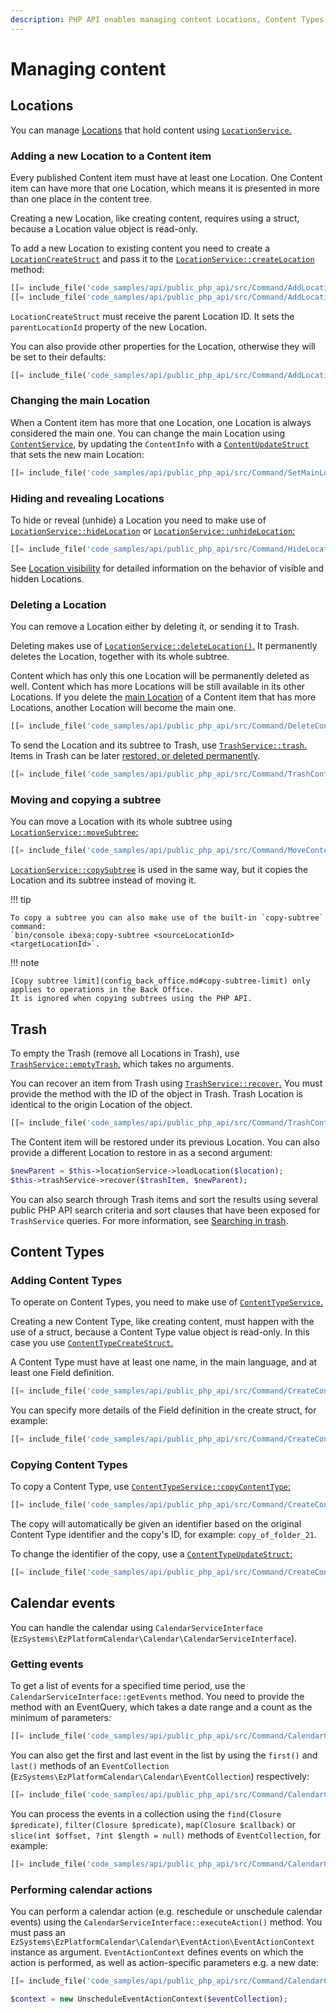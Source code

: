 ```yaml
---
description: PHP API enables managing content Locations, Content Types, as well as content in Trash and Calendar events.
---
```


# Managing content

## Locations

You can manage [Locations](../guide/content_management.md#locations) that hold content
using [`LocationService`.](https://github.com/ezsystems/ezplatform-kernel/blob/v1.0.0/eZ/Publish/API/Repository/LocationService.php)

### Adding a new Location to a Content item

Every published Content item must have at least one Location.
One Content item can have more that one Location, which means it is presented in more than one place
in the content tree.

Creating a new Location, like creating content, requires using a struct,
because a Location value object is read-only.

To add a new Location to existing content you need to create
a [`LocationCreateStruct`](https://github.com/ezsystems/ezplatform-kernel/blob/v1.0.0/eZ/Publish/API/Repository/Values/Content/LocationCreateStruct.php)
and pass it to the [`LocationService::createLocation`](https://github.com/ezsystems/ezplatform-kernel/blob/v1.0.0/eZ/Publish/API/Repository/LocationService.php#L140) method:

``` php
[[= include_file('code_samples/api/public_php_api/src/Command/AddLocationToContentCommand.php', 51, 52) =]]
[[= include_file('code_samples/api/public_php_api/src/Command/AddLocationToContentCommand.php', 56, 58) =]]
```

`LocationCreateStruct` must receive the parent Location ID.
It sets the `parentLocationId` property of the new Location.

You can also provide other properties for the Location, otherwise they will be set to their defaults:

``` php
[[= include_file('code_samples/api/public_php_api/src/Command/AddLocationToContentCommand.php', 53, 55) =]]
```

### Changing the main Location

When a Content item has more that one Location, one Location is always considered the main one.
You can change the main Location using [`ContentService`](https://github.com/ezsystems/ezplatform-kernel/blob/v1.0.0/eZ/Publish/API/Repository/ContentService.php),
by updating the `ContentInfo` with a [`ContentUpdateStruct`](https://github.com/ezsystems/ezplatform-kernel/blob/v1.0.0/eZ/Publish/API/Repository/Values/Content/ContentUpdateStruct.php)
that sets the new main Location:

``` php
[[= include_file('code_samples/api/public_php_api/src/Command/SetMainLocationCommand.php', 48, 52) =]]
```

### Hiding and revealing Locations

To hide or reveal (unhide) a Location you need to make use of
[`LocationService::hideLocation`](https://github.com/ezsystems/ezplatform-kernel/blob/v1.0.0/eZ/Publish/API/Repository/LocationService.php#L174)
or [`LocationService::unhideLocation`:](https://github.com/ezsystems/ezplatform-kernel/blob/v1.0.0/eZ/Publish/API/Repository/LocationService.php#L188)

``` php
[[= include_file('code_samples/api/public_php_api/src/Command/HideLocationCommand.php', 46, 47) =]][[= include_file('code_samples/api/public_php_api/src/Command/HideLocationCommand.php', 49, 50) =]]
```

See [Location visibility](content_management.md#location-visibility) for detailed information
on the behavior of visible and hidden Locations.

### Deleting a Location

You can remove a Location either by deleting it, or sending it to Trash.

Deleting makes use of [`LocationService::deleteLocation()`.](https://github.com/ezsystems/ezplatform-kernel/blob/v1.0.0/eZ/Publish/API/Repository/LocationService.php#L212)
It permanently deletes the Location, together with its whole subtree.

Content which has only this one Location will be permanently deleted as well.
Content which has more Locations will be still available in its other Locations.
If you delete the [main Location](#changing-the-main-location) of a Content item that has more Locations,
another Location will become the main one.

``` php
[[= include_file('code_samples/api/public_php_api/src/Command/DeleteContentCommand.php', 44, 45) =]]
```

To send the Location and its subtree to Trash,
use [`TrashService::trash`.](https://github.com/ezsystems/ezplatform-kernel/blob/v1.0.0/eZ/Publish/API/Repository/TrashService.php#L49)
Items in Trash can be later [restored, or deleted permanently](#trash).

``` php
[[= include_file('code_samples/api/public_php_api/src/Command/TrashContentCommand.php', 54, 55) =]]
```

### Moving and copying a subtree

You can move a Location with its whole subtree using [`LocationService::moveSubtree`:](https://github.com/ezsystems/ezplatform-kernel/blob/v1.0.0/eZ/Publish/API/Repository/LocationService.php#L203)

``` php
[[= include_file('code_samples/api/public_php_api/src/Command/MoveContentCommand.php', 47, 50) =]]
```

[`LocationService::copySubtree`](https://github.com/ezsystems/ezplatform-kernel/blob/v1.0.0/eZ/Publish/API/Repository/LocationService.php#L37) is used in the same way,
but it copies the Location and its subtree instead of moving it.

!!! tip

    To copy a subtree you can also make use of the built-in `copy-subtree` command:
    `bin/console ibexa:copy-subtree <sourceLocationId> <targetLocationId>`.

!!! note

    [Copy subtree limit](config_back_office.md#copy-subtree-limit) only applies to operations in the Back Office.
    It is ignored when copying subtrees using the PHP API.

## Trash

To empty the Trash (remove all Locations in Trash), use [`TrashService::emptyTrash`,](https://github.com/ezsystems/ezplatform-kernel/blob/v1.0.0/eZ/Publish/API/Repository/TrashService.php#L75)
which takes no arguments.

You can recover an item from Trash using [`TrashService::recover`.](https://github.com/ezsystems/ezplatform-kernel/blob/v1.0.0/eZ/Publish/API/Repository/TrashService.php#L63)
You must provide the method with the ID of the object in Trash.
Trash Location is identical to the origin Location of the object.

``` php
[[= include_file('code_samples/api/public_php_api/src/Command/TrashContentCommand.php', 64, 65) =]]
```

The Content item will be restored under its previous Location.
You can also provide a different Location to restore in as a second argument:

``` php
$newParent = $this->locationService->loadLocation($location);
$this->trashService->recover($trashItem, $newParent);
```

You can also search through Trash items and sort the results using several public PHP API search criteria and sort clauses that have been exposed for `TrashService` queries.
For more information, see [Searching in trash](public_php_api_search.md#searching-in-trash).

## Content Types

### Adding Content Types

To operate on Content Types, you need to make use of [`ContentTypeService`.](https://github.com/ezsystems/ezplatform-kernel/blob/v1.0.0/eZ/Publish/API/Repository/ContentTypeService.php)

Creating a new Content Type, like creating content, must happen with the use of a struct, because a Content Type value object is read-only.
In this case you use [`ContentTypeCreateStruct`.](https://github.com/ezsystems/ezplatform-kernel/blob/v1.0.0/eZ/Publish/API/Repository/Values/ContentType/ContentTypeCreateStruct.php)

A Content Type must have at least one name, in the main language, and at least one Field definition.

``` php
[[= include_file('code_samples/api/public_php_api/src/Command/CreateContentTypeCommand.php', 58, 68) =]][[= include_file('code_samples/api/public_php_api/src/Command/CreateContentTypeCommand.php', 75, 84) =]]
```

You can specify more details of the Field definition in the create struct, for example:

``` php
[[= include_file('code_samples/api/public_php_api/src/Command/CreateContentTypeCommand.php', 66, 76) =]]
```

### Copying Content Types

To copy a Content Type, use [`ContentTypeService::copyContentType`:](https://github.com/ezsystems/ezplatform-kernel/blob/v1.0.0/eZ/Publish/API/Repository/ContentTypeService.php#L241)

``` php
[[= include_file('code_samples/api/public_php_api/src/Command/CreateContentTypeCommand.php', 89, 90) =]]
```

The copy will automatically be given an identifier based on the original Content Type identifier
and the copy's ID, for example: `copy_of_folder_21`.

To change the identifier of the copy, use a [`ContentTypeUpdateStruct`:](https://github.com/ezsystems/ezplatform-kernel/blob/v1.0.0/eZ/Publish/API/Repository/Values/ContentType/ContentTypeUpdateStruct.php)

``` php
[[= include_file('code_samples/api/public_php_api/src/Command/CreateContentTypeCommand.php', 90, 96) =]]
```

## Calendar events

You can handle the calendar using `CalendarServiceInterface` (`EzSystems\EzPlatformCalendar\Calendar\CalendarServiceInterface`).

### Getting events

To get a list of events for a specified time period, use the `CalendarServiceInterface::getEvents` method.
You need to provide the method with an EventQuery, which takes a date range and a count as the minimum of parameters:

``` php
[[= include_file('code_samples/api/public_php_api/src/Command/CalendarCommand.php', 39, 50) =]]
```

You can also get the first and last event in the list by using the `first()` and `last()` methods of an `EventCollection` (`EzSystems\EzPlatformCalendar\Calendar\EventCollection`) respectively:

``` php
[[= include_file('code_samples/api/public_php_api/src/Command/CalendarCommand.php', 51, 53) =]]
```

You can process the events in a collection using the `find(Closure $predicate)`, `filter(Closure $predicate)`,
`map(Closure $callback)` or `slice(int $offset, ?int $length = null)` methods of `EventCollection`, for example:

``` php
[[= include_file('code_samples/api/public_php_api/src/Command/CalendarCommand.php', 54, 57) =]]
```

### Performing calendar actions

You can perform a calendar action (e.g. reschedule or unschedule calendar events) using the `CalendarServiceInterface::executeAction()` method.
You must pass an `EzSystems\EzPlatformCalendar\Calendar\EventAction\EventActionContext` instance as argument.
`EventActionContext` defines events on which the action is performed, as well as action-specific parameters e.g. a new date:

``` php
[[= include_file('code_samples/api/public_php_api/src/Command/CalendarCommand.php', 59, 61) =]]
```

``` php
$context = new UnscheduleEventActionContext($eventCollection);
```
